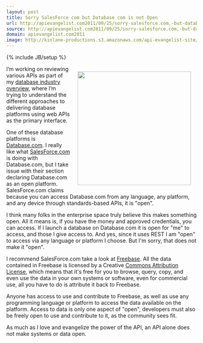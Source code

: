 ```yaml
---
layout: post
title: Sorry SalesForce com but Database com is not Open
url: http://apievangelist.com2011/09/25/sorry-salesforce.com,-but-database.com-is-not-open/
source: http://apievangelist.com2011/09/25/sorry-salesforce.com,-but-database.com-is-not-open/
domain: apievangelist.com2011
image: http://kinlane-productions.s3.amazonaws.com/api-evangelist-site/blog/salesforce-logo.png
---
```

{% include JB/setup %}
<p><a href="http://www.database.com/es/howitworks"><img style="padding: 15px;" src="http://kinlane-productions.s3.amazonaws.com/api-evangelist/salesforce/Database-Com-Open.png" alt="" width="300" align="right" /></a></p>
<p>I&rsquo;m working on reviewing various APIs as part of my <a title="database industry overview" href="/industries/databases.php">database industry overview</a>, where I&rsquo;m trying to understand the different approaches to delivering database platforms using web APIs as the primary interface.</p>
<p>One of these database platforms is <a title="Database.com" href="http://www.database.com">Database.com</a>.  I really like what <a title="SalesForce.com" href="http://www.SalesForce.com">SalesForce.com</a> is doing with Database.com, but I take issue with their section declaring Database.com as an open platform.  SalesForce.com claims because you can access Database.com from any language, any platform, and any device through standards-based APIs, it is "open".</p>
<p>I think many folks in the enterprise space truly believe this makes something open.  All it means is, if you have the money and approved credentials, you can access.  If I launch a database on Database.com it is open for "me" to access, and those I give access to.  And yes, since it uses REST I am "open" to access via any language or platform I choose.  But I'm sorry, that does not make it "open".</p>
<p>I recommend SalesForce.com take a look at <a title="Freebase" href="http://www.freebase.com/">Freebase</a>.  All the data contained in Freebase is licensed by a Creative <a title="Creative Commons Attribution License" href="http://creativecommons.org/licenses/by/2.0/">Commons Attribution License</a>, which means that it's free for you to browse, query, copy, and even use the data in your own systems or software, even for commercial use, all you have to do is attribute it back to Freebase.</p>
<p>Anyone has access to use and contribute to Freebase, as well as use any programming language or platform to access the data available on the platform.  Access to data is only one aspect of "open", developers must also be freely open to use and contribute to it, as the community sees fit.</p>
<p>As much as I love and evangelize the power of the API, an API alone does not make systems or data open.</p>
